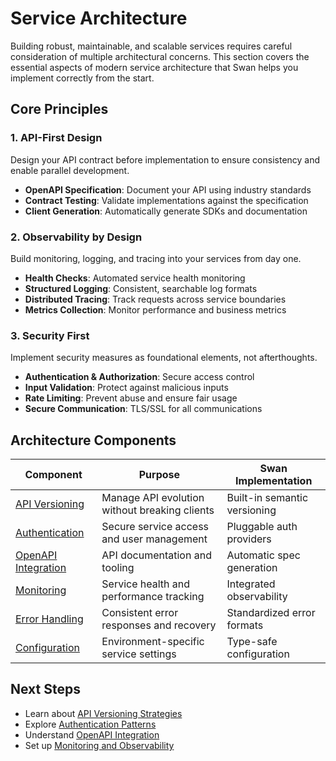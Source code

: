 # Service Architecture

Building robust, maintainable, and scalable services requires careful consideration of multiple architectural concerns. This section covers the essential aspects of modern service architecture that Swan helps you implement correctly from the start.

## Core Principles

### 1. API-First Design

Design your API contract before implementation to ensure consistency and enable parallel development.

- **OpenAPI Specification**: Document your API using industry standards
- **Contract Testing**: Validate implementations against the specification
- **Client Generation**: Automatically generate SDKs and documentation

### 2. Observability by Design

Build monitoring, logging, and tracing into your services from day one.

- **Health Checks**: Automated service health monitoring
- **Structured Logging**: Consistent, searchable log formats
- **Distributed Tracing**: Track requests across service boundaries
- **Metrics Collection**: Monitor performance and business metrics

### 3. Security First

Implement security measures as foundational elements, not afterthoughts.

- **Authentication & Authorization**: Secure access control
- **Input Validation**: Protect against malicious inputs
- **Rate Limiting**: Prevent abuse and ensure fair usage
- **Secure Communication**: TLS/SSL for all communications

## Architecture Components

| Component                                    | Purpose                                       | Swan Implementation          |
| -------------------------------------------- | --------------------------------------------- | ---------------------------- |
| [API Versioning](/architecture/versioning)   | Manage API evolution without breaking clients | Built-in semantic versioning |
| [Authentication](/architecture/auth)         | Secure service access and user management     | Pluggable auth providers     |
| [OpenAPI Integration](/architecture/openapi) | API documentation and tooling                 | Automatic spec generation    |
| [Monitoring](/architecture/monitoring)       | Service health and performance tracking       | Integrated observability     |
| [Error Handling](/architecture/errors)       | Consistent error responses and recovery       | Standardized error formats   |
| [Configuration](/architecture/config)        | Environment-specific service settings         | Type-safe configuration      |

## Next Steps

- Learn about [API Versioning Strategies](/architecture/versioning)
- Explore [Authentication Patterns](/architecture/auth)
- Understand [OpenAPI Integration](/architecture/openapi)
- Set up [Monitoring and Observability](/architecture/monitoring)
